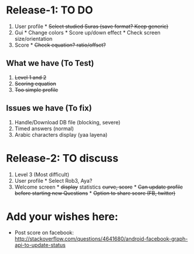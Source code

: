 # Release-1: TO DO #
  1. User profile
    * ~~Select studied Suras (save format? Keep generic)~~
  1. Gui
    * Change colors
    * Score up/down effect
    * Check screen size/orientation
  1. Score
    * ~~Check equation? ratio/offset?~~

## What we have (To Test) ##
  1. ~~Level 1 and 2~~
  1. ~~Scoring equation~~
  1. ~~Too simple profile~~

## Issues we have (To fix) ##
  1. Handle/Download DB file (blocking, severe)
  1. Timed answers (normal)
  1. Arabic characters display (yaa layena)

# Release-2: TO discuss #
  1. Level 3 (Most difficult)
  1. User profile
    * Select Rob3, Aya?
  1. Welcome screen
    * ~~display~~ statistics ~~curve, score~~
    * ~~Can update profile before starting new Questions~~
    * ~~Option to share score (FB, twitter)~~

# Add your wishes here: #
  * Post score on facebook: http://stackoverflow.com/questions/4641680/android-facebook-graph-api-to-update-status
